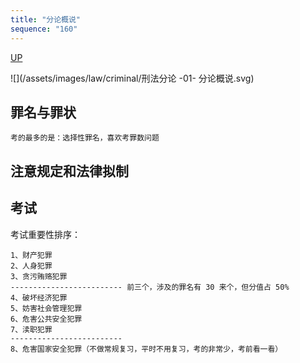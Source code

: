 ```yaml
---
title: "分论概说"
sequence: "160"
---
```


[UP](/law/criminal-law-index.html)


![](/assets/images/law/criminal/刑法分论 -01- 分论概说.svg)

## 罪名与罪状

```text
考的最多的是：选择性罪名，喜欢考罪数问题
```

## 注意规定和法律拟制

## 考试

考试重要性排序：

```text
1、财产犯罪
2、人身犯罪
3、贪污贿赂犯罪
------------------------- 前三个，涉及的罪名有 30 来个，但分值占 50%
4、破坏经济犯罪
5、妨害社会管理犯罪
6、危害公共安全犯罪
7、渎职犯罪
------------------------- 
8、危害国家安全犯罪（不做常规复习，平时不用复习，考的非常少，考前看一看）
```
